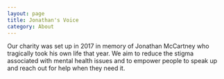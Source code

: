 ```yaml
---
layout: page
title: Jonathan's Voice
category: About
---
```

Our charity was set up in 2017 in memory of Jonathan McCartney who tragically took his own life that year. We aim to reduce the stigma associated with mental health issues and to empower people to speak up and reach out for help when they need it.